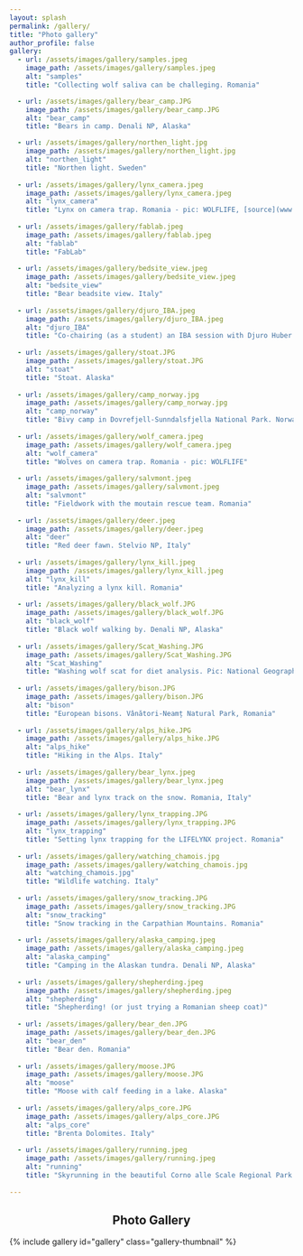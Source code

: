```yaml
---
layout: splash
permalink: /gallery/
title: "Photo gallery"
author_profile: false
gallery:
  - url: /assets/images/gallery/samples.jpeg
    image_path: /assets/images/gallery/samples.jpeg
    alt: "samples"
    title: "Collecting wolf saliva can be challeging. Romania"

  - url: /assets/images/gallery/bear_camp.JPG
    image_path: /assets/images/gallery/bear_camp.JPG
    alt: "bear_camp"
    title: "Bears in camp. Denali NP, Alaska"

  - url: /assets/images/gallery/northen_light.jpg
    image_path: /assets/images/gallery/northen_light.jpg
    alt: "northen_light"
    title: "Northen light. Sweden"
    
  - url: /assets/images/gallery/lynx_camera.jpeg
    image_path: /assets/images/gallery/lynx_camera.jpeg
    alt: "lynx_camera"
    title: "Lynx on camera trap. Romania - pic: WOLFLIFE, [source](www.youtube.com/watch?v=SUE90fhFA-Q)"
    
  - url: /assets/images/gallery/fablab.jpeg
    image_path: /assets/images/gallery/fablab.jpeg
    alt: "fablab"
    title: "FabLab"
    
  - url: /assets/images/gallery/bedsite_view.jpeg
    image_path: /assets/images/gallery/bedsite_view.jpeg
    alt: "bedsite_view"
    title: "Bear beadsite view. Italy"
    
  - url: /assets/images/gallery/djuro_IBA.jpeg
    image_path: /assets/images/gallery/djuro_IBA.jpeg
    alt: "djuro_IBA"
    title: "Co-chairing (as a student) an IBA session with Djuro Huber. Slovenia"
    
  - url: /assets/images/gallery/stoat.JPG
    image_path: /assets/images/gallery/stoat.JPG
    alt: "stoat"
    title: "Stoat. Alaska"
    
  - url: /assets/images/gallery/camp_norway.jpg
    image_path: /assets/images/gallery/camp_norway.jpg
    alt: "camp_norway"
    title: "Bivy camp in Dovrefjell-Sunndalsfjella National Park. Norway"
    
  - url: /assets/images/gallery/wolf_camera.jpeg
    image_path: /assets/images/gallery/wolf_camera.jpeg
    alt: "wolf_camera"
    title: "Wolves on camera trap. Romania - pic: WOLFLIFE"
    
  - url: /assets/images/gallery/salvmont.jpeg
    image_path: /assets/images/gallery/salvmont.jpeg
    alt: "salvmont"
    title: "Fieldwork with the moutain rescue team. Romania"
    
  - url: /assets/images/gallery/deer.jpeg
    image_path: /assets/images/gallery/deer.jpeg
    alt: "deer"
    title: "Red deer fawn. Stelvio NP, Italy"
    
  - url: /assets/images/gallery/lynx_kill.jpeg
    image_path: /assets/images/gallery/lynx_kill.jpeg
    alt: "lynx_kill"
    title: "Analyzing a lynx kill. Romania"
    
  - url: /assets/images/gallery/black_wolf.JPG
    image_path: /assets/images/gallery/black_wolf.JPG
    alt: "black_wolf"
    title: "Black wolf walking by. Denali NP, Alaska"
    
  - url: /assets/images/gallery/Scat_Washing.JPG
    image_path: /assets/images/gallery/Scat_Washing.JPG
    alt: "Scat_Washing"
    title: "Washing wolf scat for diet analysis. Pic: National Geographic"
    
  - url: /assets/images/gallery/bison.JPG
    image_path: /assets/images/gallery/bison.JPG
    alt: "bison"
    title: "European bisons. Vânători-Neamț Natural Park, Romania"
    
  - url: /assets/images/gallery/alps_hike.JPG
    image_path: /assets/images/gallery/alps_hike.JPG
    alt: "alps_hike"
    title: "Hiking in the Alps. Italy"
    
  - url: /assets/images/gallery/bear_lynx.jpeg
    image_path: /assets/images/gallery/bear_lynx.jpeg
    alt: "bear_lynx"
    title: "Bear and lynx track on the snow. Romania, Italy"
    
  - url: /assets/images/gallery/lynx_trapping.JPG
    image_path: /assets/images/gallery/lynx_trapping.JPG
    alt: "lynx_trapping"
    title: "Setting lynx trapping for the LIFELYNX project. Romania"
    
  - url: /assets/images/gallery/watching_chamois.jpg
    image_path: /assets/images/gallery/watching_chamois.jpg
    alt: "watching_chamois.jpg"
    title: "Wildlife watching. Italy"
    
  - url: /assets/images/gallery/snow_tracking.JPG
    image_path: /assets/images/gallery/snow_tracking.JPG
    alt: "snow_tracking"
    title: "Snow tracking in the Carpathian Mountains. Romania"
    
  - url: /assets/images/gallery/alaska_camping.jpeg
    image_path: /assets/images/gallery/alaska_camping.jpeg
    alt: "alaska_camping"
    title: "Camping in the Alaskan tundra. Denali NP, Alaska"
    
  - url: /assets/images/gallery/shepherding.jpeg
    image_path: /assets/images/gallery/shepherding.jpeg
    alt: "shepherding"
    title: "Shepherding! (or just trying a Romanian sheep coat)"
    
  - url: /assets/images/gallery/bear_den.JPG
    image_path: /assets/images/gallery/bear_den.JPG
    alt: "bear_den"
    title: "Bear den. Romania"
    
  - url: /assets/images/gallery/moose.JPG
    image_path: /assets/images/gallery/moose.JPG
    alt: "moose"
    title: "Moose with calf feeding in a lake. Alaska"
    
  - url: /assets/images/gallery/alps_core.JPG
    image_path: /assets/images/gallery/alps_core.JPG
    alt: "alps_core"
    title: "Brenta Dolomites. Italy"
    
  - url: /assets/images/gallery/running.jpeg
    image_path: /assets/images/gallery/running.jpeg
    alt: "running"
    title: "Skyrunning in the beautiful Corno alle Scale Regional Park. Italy"
    
---
```


<style>
  img{
      max-width:400px;
      max-height:300px;
      OBJECT-FIT:contain;
  }
  .mfp-title {
    text-align:center;
    font-size:2em;
    line-height:35px
  }
</style>

<h2 align="center"> Photo Gallery </h2>

{% include gallery id="gallery" class="gallery-thumbnail"  %}
